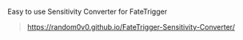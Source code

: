 Easy to use Sensitivity Converter for FateTrigger

> https://random0v0.github.io/FateTrigger-Sensitivity-Converter/

